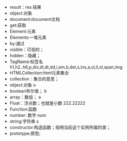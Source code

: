 - result：res 结果
- object:对象
- document:document文档
- get:获取
- Element:元素
- Elements:一堆元素
- by:通过
- visible：可视的；
- hidden：隐藏；
- TagName:标签名 h1,h2..h6,p,div,dl,dt,dd,i,em,b,del,s,ins,a,ul,li,ol,span,img
- HTMLCollection:html元素集合
- collection：集合的意思；
- object:对象 o
- boolean布尔值； b
- array：数组； a
- Float：浮点数；也就是小数 222.22222
- Function:函数
- number: 数字 num
- string:字符串 s
- constructor:构造函数；指明当前这个实例所属的类；
- prototype:原型;











